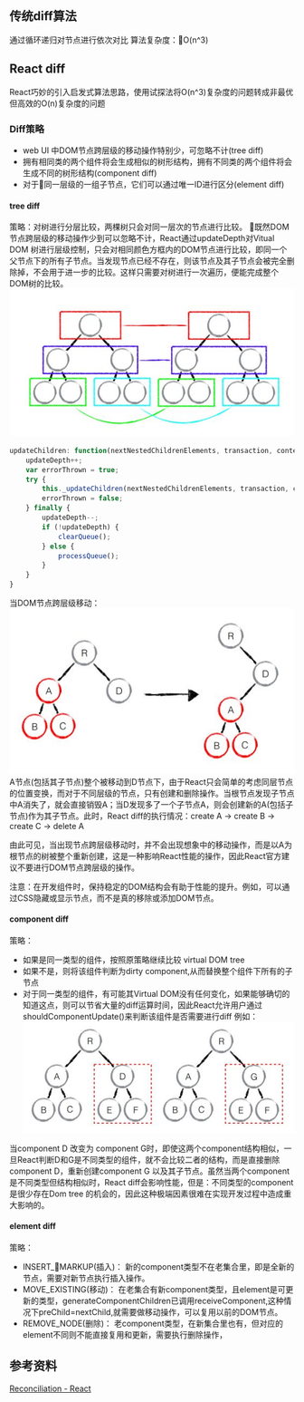 ## 传统diff算法

通过循环递归对节点进行依次对比
算法复杂度：O(n^3)

## React diff

React巧妙的引入启发式算法思路，使用试探法将O(n^3)复杂度的问题转成非最优但高效的O(n)复杂度的问题

### Diff策略

+ web UI 中DOM节点跨层级的移动操作特别少，可忽略不计(tree diff)
+ 拥有相同类的两个组件将会生成相似的树形结构，拥有不同类的两个组件将会生成不同的树形结构(component diff)
+ 对于同一层级的一组子节点，它们可以通过唯一ID进行区分(element diff)

#### tree diff

策略：对树进行分层比较，两棵树只会对同一层次的节点进行比较。
既然DOM节点跨层级的移动操作少到可以忽略不计，React通过updateDepth对Vitual DOM 树进行层级控制，只会对相同颜色方框内的DOM节点进行比较，即同一个父节点下的所有子节点。当发现节点已经不存在，则该节点及其子节点会被完全删除掉，不会用于进一步的比较。这样只需要对树进行一次遍历，便能完成整个DOM树的比较。
![tree_diff](../assets/tree_diff.jpg)

```javascript
updateChildren: function(nextNestedChildrenElements, transaction, context) {
    updateDepth++;
    var errorThrown = true;
    try {
        this._updateChildren(nextNestedChildrenElements, transaction, context);
        errorThrown = false;
    } finally {
        updateDepth--;
        if (!updateDepth) {
            clearQueue();
        } else {
            processQueue();
        }
    }
}
```

当DOM节点跨层级移动：
![tree_diff](../assets/tree_diff_1.jpg)
A节点(包括其子节点)整个被移动到D节点下，由于React只会简单的考虑同层节点的位置变换，而对于不同层级的节点，只有创建和删除操作。当根节点发现子节点中A消失了，就会直接销毁A；当D发现多了一个子节点A，则会创建新的A(包括子节点)作为其子节点。此时，React diff的执行情况：create A -> create B -> create C -> delete A

由此可见，当出现节点跨层级移动时，并不会出现想象中的移动操作，而是以A为根节点的树被整个重新创建，这是一种影响React性能的操作，因此React官方建议不要进行DOM节点跨层级的操作。

注意：在开发组件时，保持稳定的DOM结构会有助于性能的提升。例如，可以通过CSS隐藏或显示节点，而不是真的移除或添加DOM节点。

#### component diff

策略：
+ 如果是同一类型的组件，按照原策略继续比较 virtual DOM tree
+ 如果不是，则将该组件判断为dirty component,从而替换整个组件下所有的子节点
+ 对于同一类型的组件，有可能其Virtual DOM没有任何变化，如果能够确切的知道这点，则可以节省大量的diff运算时间，因此React允许用户通过shouldComponentUpdate()来判断该组件是否需要进行diff
例如：
![component_diff](../assets/component_diff.jpg)

当component D 改变为 component G时，即使这两个component结构相似，一旦React判断D和G是不同类型的组件，就不会比较二者的结构，而是直接删除component D，重新创建component G 以及其子节点。虽然当两个component是不同类型但结构相似时，React diff会影响性能，但是：不同类型的component是很少存在Dom tree 的机会的，因此这种极端因素很难在实现开发过程中造成重大影响的。

#### element diff

策略：
+ INSERT_MARKUP(插入)：
    新的component类型不在老集合里，即是全新的节点，需要对新节点执行插入操作。
+ MOVE_EXISTING(移动)：
    在老集合有新component类型，且element是可更新的类型，generateComponentChildren已调用receiveComponent,这种情况下preChild=nextChild,就需要做移动操作，可以复用以前的DOM节点。
+ REMOVE_NODE(删除)：
    老component类型，在新集合里也有，但对应的element不同则不能直接复用和更新，需要执行删除操作，

## 参考资料

[Reconciliation - React](https://reactjs.org/docs/reconciliation.html)
